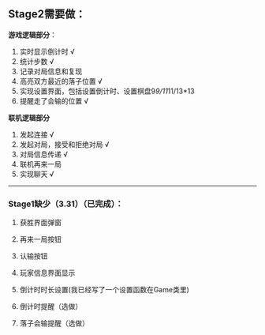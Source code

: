 ## Stage2需要做：
**游戏逻辑部分**：
1. 实时显示倒计时   √
2. 统计步数         √
3. 记录对局信息和复现
4. 高亮双方最近的落子位置    √
5. 实现设置界面，包括设置倒计时、设置棋盘9*9/11*11/13*13
6. 提醒走了会输的位置       √

**联机逻辑部分**
1. 发起连接                  √
2. 发起对局，接受和拒绝对局   √
3. 对局信息传递              √
4. 联机再来一局
5. 实现聊天                  √



---
### Stage1缺少（3.31）（已完成）：
1. 获胜界面弹窗
2. 再来一局按钮
3. 认输按钮
4. 玩家信息界面显示
5. 倒计时时长设置(我已经写了一个设置函数在Game类里)


6. 倒计时提醒（选做）
7. 落子会输提醒（选做）
